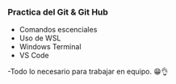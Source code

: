 ### Practica del Git & Git Hub

- Comandos escenciales 
- Uso de WSL  
- Windows Terminal 
- VS Code  

-Todo lo necesario para trabajar en equipo. 😁👌

